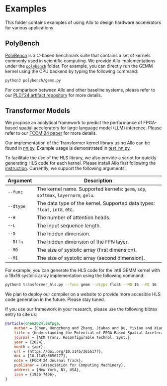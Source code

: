 <!--- Copyright Allo authors. All Rights Reserved. -->
<!--- SPDX-License-Identifier: Apache-2.0  -->

# Examples

This folder contains examples of using Allo to design hardware accelerators for various applications.

## PolyBench
[PolyBench](https://github.com/MatthiasJReisinger/PolyBenchC-4.2.1) is a C-based benchmark suite that contains a set of kernels commonly used in scientific computing. We provide Allo implementations under the [`polybench`](polybench/) folder. For example, you can directly run the GEMM kernel using the CPU backend by typing the following command:
```bash
python3 polybench/gemm.py
```

For comparison between Allo and other baseline systems, please refer to our [PLDI'24 artifact repository](https://github.com/cornell-zhang/allo-pldi24-artifact) for more details.


## Transformer Models
We propose an analytical framework to predict the performance of FPGA-based spatial accelerators for large language model (LLM) inference. Please refer to our [FCCM'24 paper](https://arxiv.org/abs/2312.15159) for more details.

Our implementation of the Transformer kernel library using Allo can be found in [nn.py](https://github.com/cornell-zhang/allo/blob/main/allo/library/nn.py). Example usage is demonstrated in [test_nn.py](https://github.com/cornell-zhang/allo/blob/main/tests/test_nn.py).

To facilitate the use of the HLS library, we also provide a script for quickly generating HLS code for each kernel. Please install Allo first following the [instruction](https://github.com/cornell-zhang/allo?tab=readme-ov-file#installation). Currently, we support the following arguments:

| Argument | Description |
| --- | --- |
| `--func` | The kernel name. Supported kernels: `gemm`, `sdp`, `softmax`, `layernorm`, `gelu`. |
| `--dtype` | The data type of the kernel. Supported data types: `float`, `int8`, etc. |
| `--H` | The number of attention heads. |
| `--L` | The input sequence length. |
| `--D` | The hidden dimension. |
| `--Dffn` | The hidden dimension of the FFN layer. |
| `--M0` | The size of systolic array (first dimension). |
| `--M1` | The size of systolic array (second dimension). |

For example, you can generate the HLS code for the int8 GEMM kernel with a 16x16 systolic array implementation using the following command:
```bash
python3 transformer_hls.py --func gemm --dtype float --M0 16 --M1 16
```

We plan to deploy our compiler on a website to provide more accesible HLS code generation in the future. Please stay tuned.

If you use our framework in your research, please use the following bibtex entry to cite us:
```bibtex
@article{chen2024llmfpga,
    author = {Chen, Hongzheng and Zhang, Jiahao and Du, Yixiao and Xiang, Shaojie and Yue, Zichao and Zhang, Niansong and Cai, Yaohui and Zhang, Zhiru},
    title = {Understanding the Potential of FPGA-Based Spatial Acceleration for Large Language Model Inference},
    journal = {ACM Trans. Reconfigurable Technol. Syst.},
    year = {2024},
    month = {apr},
    url = {https://doi.org/10.1145/3656177},
    doi = {10.1145/3656177},
    note = {FCCM'24 Journal Track},
    publisher = {Association for Computing Machinery},
    address = {New York, NY, USA},
    issn = {1936-7406},
}
```